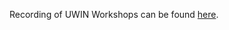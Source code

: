 Recording of UWIN Workshops can be found [here](https://drive.google.com/drive/folders/1DDYjLBfc0XzD9rXEuzDxZB_VB51VyJkq?usp=drive_link). 
